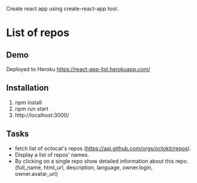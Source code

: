 Create react app using create-react-app tool.

# List of repos

## Demo

Deployed to Heroku
https://react-app-list.herokuapp.com/

## Installation

1) npm install
2) npm run start
3) http://localhost:3000/

## Tasks

- fetch list of octocat's repos (https://api.github.com/orgs/octokit/repos).
- Display a list of repos' names.
- By clicking on a single repo show detailed information about this repo.
(full_name, html_url, description, language, owner.login, owner.avatar_url)
